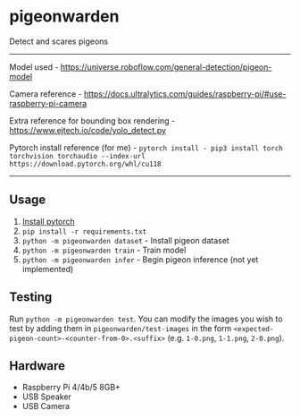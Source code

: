 # pigeonwarden
Detect and scares pigeons

---

Model used - https://universe.roboflow.com/general-detection/pigeon-model

Camera reference - https://docs.ultralytics.com/guides/raspberry-pi/#use-raspberry-pi-camera

Extra reference for bounding box rendering - https://www.ejtech.io/code/yolo_detect.py

Pytorch install reference (for me) - `pytorch install - pip3 install torch torchvision torchaudio --index-url https://download.pytorch.org/whl/cu118`

---

## Usage
1. [Install pytorch](https://pytorch.org/get-started/locally/)
2. `pip install -r requirements.txt`
3. `python -m pigeonwarden dataset` - Install pigeon dataset
4. `python -m pigeonwarden train` - Train model
5. `python -m pigeonwarden infer` - Begin pigeon inference (not yet implemented)

## Testing
Run `python -m pigeonwarden test`. You can modify the images you wish to test by adding them in `pigeonwarden/test-images` in the form `<expected-pigeon-count>-<counter-from-0>.<suffix>` (e.g. `1-0.png`, `1-1.png`, `2-0.png`).

## Hardware
- Raspberry Pi 4/4b/5 8GB+
- USB Speaker
- USB Camera

